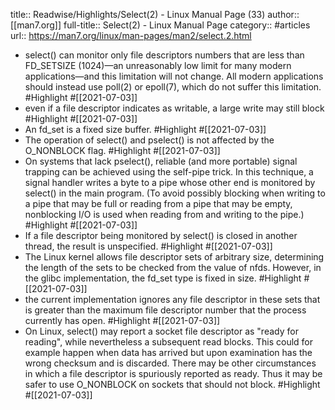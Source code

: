 title:: Readwise/Highlights/Select(2) - Linux Manual Page (33)
author:: [[man7.org]]
full-title:: Select(2) - Linux Manual Page
category:: #articles
url:: https://man7.org/linux/man-pages/man2/select.2.html

- select() can monitor only file descriptors numbers that
       are less than FD_SETSIZE (1024)—an unreasonably low limit for
       many modern applications—and this limitation will not change.
       All modern applications should instead use poll(2) or epoll(7),
       which do not suffer this limitation. #Highlight #[[2021-07-03]]
- even if a file descriptor indicates as writable, a large
              write may still block #Highlight #[[2021-07-03]]
- An fd_set is a fixed size buffer. #Highlight #[[2021-07-03]]
- The operation of select() and pselect() is not affected by the
       O_NONBLOCK flag. #Highlight #[[2021-07-03]]
- On systems that lack pselect(), reliable (and more portable)
       signal trapping can be achieved using the self-pipe trick.  In
       this technique, a signal handler writes a byte to a pipe whose
       other end is monitored by select() in the main program.  (To
       avoid possibly blocking when writing to a pipe that may be full
       or reading from a pipe that may be empty, nonblocking I/O is used
       when reading from and writing to the pipe.) #Highlight #[[2021-07-03]]
- If a file descriptor being monitored by select() is closed in
       another thread, the result is unspecified. #Highlight #[[2021-07-03]]
- The Linux kernel allows file descriptor sets of arbitrary size,
       determining the length of the sets to be checked from the value
       of nfds.  However, in the glibc implementation, the fd_set type
       is fixed in size. #Highlight #[[2021-07-03]]
- the current implementation ignores any file
       descriptor in these sets that is greater than the maximum file
       descriptor number that the process currently has open. #Highlight #[[2021-07-03]]
- On Linux, select() may report a socket file descriptor as "ready
       for reading", while nevertheless a subsequent read blocks.  This
       could for example happen when data has arrived but upon
       examination has the wrong checksum and is discarded.  There may
       be other circumstances in which a file descriptor is spuriously
       reported as ready.  Thus it may be safer to use O_NONBLOCK on
       sockets that should not block. #Highlight #[[2021-07-03]]